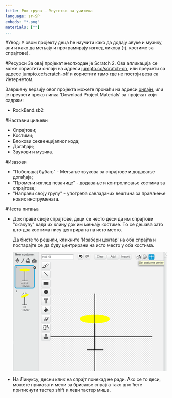 ```yaml
---
title: Рок група — Упутство за учитеља
language: sr-SP
embeds: "*.png"
materials: [""]
...
```


#Увод:
У овом пројекту деца ће научити како да додају звуке и музику, али и како да мењају и програмирају изглед ликова (тј. костиме за спрајтове).

#Ресурси
За овај пројекат неопходан је Scratch 2. Ова апликацијa се може користити онлајн на адреси [jumpto.cc/scratch-on](http://jumpto.cc/scratch-on), или преузети са адресе [jumpto.cc/scratch-off](http://jumpto.cc/scratch-off) и користити тамо где не постоји веза са Интернетом.

Завршену верзију овог пројекта можете пронаћи на адреси <a href="http://scratch.mit.edu/projects/26741186/#editor">oнлајн</a>, или је преузети преко линка 'Download Project Materials' за пројекат који садржи:

+ RockBand.sb2

#Наставни циљеви
+ Спрајтови;
+ Костими;
+ Блокови секвенцијалног кода;
+ Догађаји;
+ Звукови и музика.

#Изазови
+ "Побољшај бубањ" - Мењање звукова за спрајтове и додавање догађаја;
+ "Промени изглед певачице" - додавање и контролисање костима за спрајтове;
+ "Направи своју групу" - употреба савладаних вештина за прављење нових инструмената.

#Честа питања
+ Док праве своје спрајтове, деци се често деси да им спрајтови "скакућу" када их клину док им мењају костиме. Tо се дешава зато што два костима нису центрирана на исто место.

	Да бисте то решили, кликните 'Изабери центар' на  оба спрајта и постарајте се да буду центрирани на исто место у оба костима.

	![screenshot](band-center.png)

+ На Линуксу, десни клик на спрајт понекад не ради. Ако се то деси, можете приказати мени за брисање спрајта тако што ћете притиснути тастер shift и леви тастер миша.
